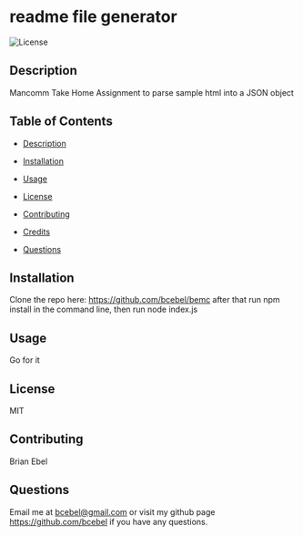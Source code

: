 # readme file generator  

![License](https://img.shields.io/badge/License-MIT-yellow.svg)

## Description

Mancomm Take Home Assignment to parse sample html into a JSON object

## Table of Contents

- [Description](#description)


- [Installation](#installation)


- [Usage](#usage)


- [License](#license)


- [Contributing](#contributing)


- [Credits](#credits)


- [Questions](#questions)



## Installation
Clone the repo here:
https://github.com/bcebel/bemc
after that
run npm install in the command line, then run node index.js 

## Usage

Go for it

## License

MIT

## Contributing

Brian Ebel

## Questions

Email me at bcebel@gmail.com or visit my github page https://github.com/bcebel if you have any questions.